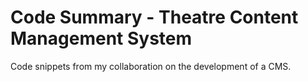 # Code Summary - Theatre Content Management System 

Code snippets from my collaboration on the development of a CMS.

